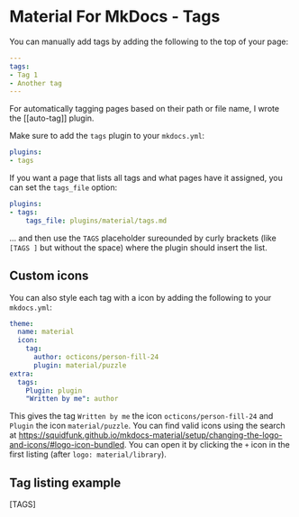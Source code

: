 # Material For MkDocs - Tags

You can manually add tags by adding the following to the top of your page:
```yaml
---
tags:
- Tag 1
- Another tag
---
```

For automatically tagging pages based on their path or file name, I wrote the [[auto-tag]] plugin.

Make sure to add the `tags` plugin to your `mkdocs.yml`:
```yaml
plugins:
- tags
```

If you want a page that lists all tags and what pages have it assigned, you can set the `tags_file` option:
```yaml
plugins:
- tags:
    tags_file: plugins/material/tags.md
```

... and then use the `TAGS` placeholder sureounded by curly brackets (like `[TAGS ]` but without the space) where the plugin should insert the list.

## Custom icons

You can also style each tag with a icon by adding the following to your `mkdocs.yml`:
```yaml
theme:
  name: material
  icon:
    tag:
      author: octicons/person-fill-24
      plugin: material/puzzle
extra:
  tags:
    Plugin: plugin
    "Written by me": author
```

This gives the tag `Written by me` the icon `octicons/person-fill-24` and `Plugin` the icon `material/puzzle`.
You can find valid icons using the search at <https://squidfunk.github.io/mkdocs-material/setup/changing-the-logo-and-icons/#logo-icon-bundled>.
You can open it by clicking the `+` icon in the first listing (after `logo: material/library`).

## Tag listing example

[TAGS]
